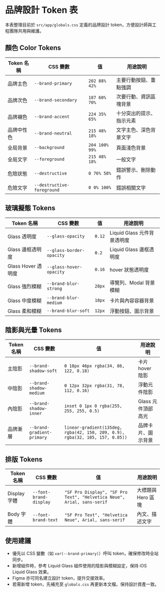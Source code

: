 # 品牌設計 Token 表

本表整理目前於 `src/app/globals.css` 定義的品牌設計 token，方便設計師與工程團隊共用與維護。

## 顏色 Color Tokens

| Token 名稱 | CSS 變數 | 值 | 用途說明 |
| --- | --- | --- | --- |
| 品牌主色 | `--brand-primary` | `202 88% 42%` | 主要行動按鈕、重點強調 |
| 品牌次色 | `--brand-secondary` | `187 60% 70%` | 次要行動、資訊區塊背景 |
| 品牌襯色 | `--brand-accent` | `224 35% 65%` | 十分突出的提示、指示元素 |
| 品牌中性色 | `--brand-neutral` | `215 48% 18%` | 文字主色、深色背景文字 |
| 全局背景 | `--background` | `204 100% 99%` | 頁面淺色背景 |
| 全局文字 | `--foreground` | `215 48% 18%` | 一般文字 |
| 危險狀態 | `--destructive` | `0 76% 58%` | 錯誤警示、刪除動作 |
| 危險文字 | `--destructive-foreground` | `0 0% 100%` | 錯誤相關文字 |

## 玻璃擬態 Tokens

| Token 名稱 | CSS 變數 | 值 | 用途說明 |
| --- | --- | --- | --- |
| Glass 透明度 | `--glass-opacity` | `0.12` | Liquid Glass 元件背景透明度 |
| Glass 邊框透明度 | `--glass-border-opacity` | `0.2` | Liquid Glass 邊框透明度 |
| Glass Hover 透明度 | `--glass-hover-opacity` | `0.16` | hover 狀態透明度 |
| Glass 強烈模糊 | `--brand-blur-strong` | `28px` | 導覽列、Modal 背景模糊 |
| Glass 中度模糊 | `--brand-blur-medium` | `18px` | 卡片與內容容器背景 |
| Glass 柔和模糊 | `--brand-blur-soft` | `12px` | 浮動按鈕、圖示背景 |

## 陰影與光暈 Tokens

| Token 名稱 | CSS 變數 | 值 | 用途說明 |
| --- | --- | --- | --- |
| 主陰影 | `--brand-shadow-soft` | `0 18px 46px rgba(34, 86, 122, 0.18)` | 卡片 hover 陰影 |
| 中陰影 | `--brand-shadow-medium` | `0 12px 32px rgba(31, 78, 112, 0.16)` | 浮動元件陰影 |
| 內陰影 | `--brand-shadow-inner` | `inset 0 1px 0 rgba(255, 255, 255, 0.5)` | Glass 元件頂部高光 |
| 品牌漸層 | `--brand-gradient-primary` | `linear-gradient(135deg, rgba(42, 150, 209, 0.9), rgba(32, 105, 157, 0.85))` | 品牌卡片、圖示背景 |

## 排版 Tokens

| Token 名稱 | CSS 變數 | 值 | 用途說明 |
| --- | --- | --- | --- |
| Display 字體 | `--font-brand-display` | `"SF Pro Display", "SF Pro Text", "Helvetica Neue", Arial, sans-serif` | 大標題與 Hero 區塊 |
| Body 字體 | `--font-brand-text` | `"SF Pro Text", "Helvetica Neue", Arial, sans-serif` | 內文、描述文字 |

## 使用建議

- 優先以 CSS 變數（如 `var(--brand-primary)`）呼叫 token，確保修改時全站同步。
- 新增組件時，參考 Liquid Glass 組件使用的陰影與模糊設定，保持 iOS Liquid Glass 效果。
- Figma 亦可同名建立設計 token，提升交接效率。
- 若需新增 token，先補充至 `globals.css` 再更新本文檔，保持設計資產一致。

